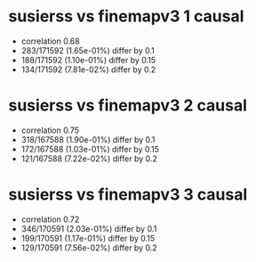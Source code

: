 # susierss vs finemapv3  1 causal

- correlation 0.68
- 283/171592 (1.65e-01%) differ by 0.1
- 188/171592 (1.10e-01%) differ by 0.15
- 134/171592 (7.81e-02%) differ by 0.2


# susierss vs finemapv3  2 causal

- correlation 0.75
- 318/167588 (1.90e-01%) differ by 0.1
- 172/167588 (1.03e-01%) differ by 0.15
- 121/167588 (7.22e-02%) differ by 0.2


# susierss vs finemapv3  3 causal

- correlation 0.72
- 346/170591 (2.03e-01%) differ by 0.1
- 199/170591 (1.17e-01%) differ by 0.15
- 129/170591 (7.56e-02%) differ by 0.2


